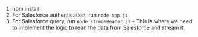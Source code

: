 1. npm install
2. For Salesforce authentication, run `node app.js`
3. For Salesforce query, run `node streamReader.js` - This is where we need to implement the logic to read the data from Salesforce and stream it.